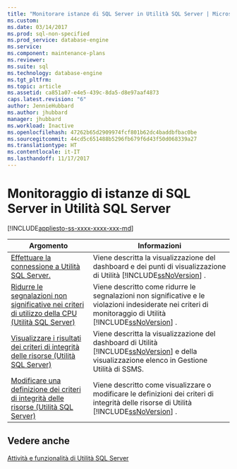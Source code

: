 ```yaml
---
title: "Monitorare istanze di SQL Server in Utilità SQL Server | Microsoft Docs"
ms.custom: 
ms.date: 03/14/2017
ms.prod: sql-non-specified
ms.prod_service: database-engine
ms.service: 
ms.component: maintenance-plans
ms.reviewer: 
ms.suite: sql
ms.technology: database-engine
ms.tgt_pltfrm: 
ms.topic: article
ms.assetid: ca851a07-e4e5-439c-8da5-d8e97aaf4873
caps.latest.revision: "6"
author: JennieHubbard
ms.author: jhubbard
manager: jhubbard
ms.workload: Inactive
ms.openlocfilehash: 47262b65d2909974fcf801b62dc4baddbfbac0be
ms.sourcegitcommit: 44cd5c651488b5296fb679f6d43f50d068339a27
ms.translationtype: HT
ms.contentlocale: it-IT
ms.lasthandoff: 11/17/2017
---
```

# <a name="monitor-instances-of-sql-server-in-the-sql-server-utility"></a>Monitoraggio di istanze di SQL Server in Utilità SQL Server
[!INCLUDE[appliesto-ss-xxxx-xxxx-xxx-md](../../includes/appliesto-ss-xxxx-xxxx-xxx-md.md)]
  
  
|Argomento|Informazioni|  
|-----------|-----------------|  
|[Effettuare la connessione a Utilità SQL Server.](../../relational-databases/manage/connect-to-a-sql-server-utility.md)|Viene descritta la visualizzazione del dashboard e dei punti di visualizzazione di Utilità [!INCLUDE[ssNoVersion](../../includes/ssnoversion-md.md)] .|  
|[Ridurre le segnalazioni non significative nei criteri di utilizzo della CPU &#40;Utilità SQL Server&#41;](../../relational-databases/manage/reduce-noise-in-cpu-utilization-policies-sql-server-utility.md)|Viene descritto come ridurre le segnalazioni non significative e le violazioni indesiderate nei criteri di monitoraggio di Utilità [!INCLUDE[ssNoVersion](../../includes/ssnoversion-md.md)] .|  
|[Visualizzare i risultati dei criteri di integrità delle risorse &#40;Utilità SQL Server&#41;](../../relational-databases/manage/view-resource-health-policy-results-sql-server-utility.md)|Viene descritta la visualizzazione del dashboard di Utilità [!INCLUDE[ssNoVersion](../../includes/ssnoversion-md.md)] e della visualizzazione elenco in Gestione Utilità di SSMS.|  
|[Modificare una definizione dei criteri di integrità delle risorse &#40;Utilità SQL Server&#41;](../../relational-databases/manage/modify-a-resource-health-policy-definition-sql-server-utility.md)|Viene descritto come visualizzare o modificare le definizioni dei criteri di integrità delle risorse di Utilità [!INCLUDE[ssNoVersion](../../includes/ssnoversion-md.md)] .|  
  
## <a name="see-also"></a>Vedere anche  
 [Attività e funzionalità di Utilità SQL Server](../../relational-databases/manage/sql-server-utility-features-and-tasks.md)  
  
  
